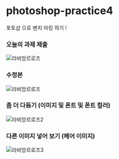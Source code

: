 # photoshop-practice4
포토샵 으로 벤치 마킹 하기 !


### 오늘의 과제 제출 

![라비앙르로즈](https://user-images.githubusercontent.com/88579497/146110347-be1c0d57-27da-4449-b048-2367cacf8f1a.png)

### 수정본 

![라비앙르로즈](https://user-images.githubusercontent.com/88579497/146111697-508bf67b-4330-4d62-92c3-b4d04f05220a.jpg)


### 좀 더 다듬기 (이미지 및 폰트 및 폰트 컬러)

![라비앙르로즈2](https://user-images.githubusercontent.com/88579497/146114019-244067f6-f12e-4d59-aedb-1957138cebc2.jpg)


### 다른 이미지 넣어 보기 (헤어 이미지)


![라비앙르로즈3](https://user-images.githubusercontent.com/88579497/146115272-f8770912-fa3d-42eb-8b0c-73f0571395f1.jpg)


